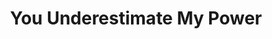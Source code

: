 ---
layout: post
title:  "You Underestimate My Power"
categories: meme-template
template_id: 421
---